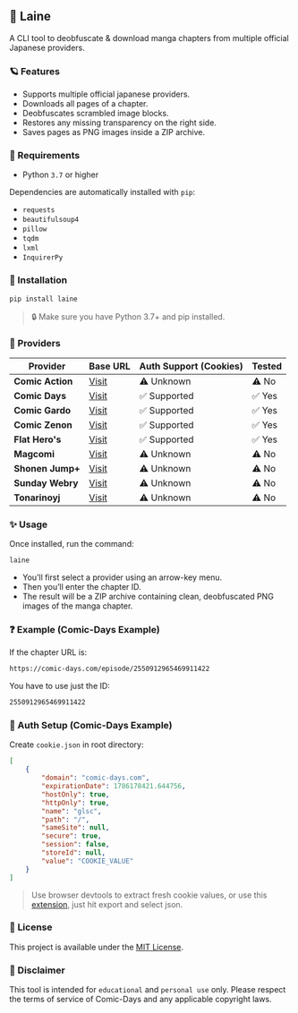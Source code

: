 ## 🌊 Laine

A CLI tool to deobfuscate & download manga chapters from multiple official Japanese providers.

### 🪐 Features
- Supports multiple official japanese providers.
- Downloads all pages of a chapter.
- Deobfuscates scrambled image blocks.
- Restores any missing transparency on the right side.
- Saves pages as PNG images inside a ZIP archive.

### 🧩 Requirements

- Python `3.7` or higher

Dependencies are automatically installed with `pip`:

- `requests`
- `beautifulsoup4`
- `pillow`
- `tqdm`
- `lxml`
- `InquirerPy`

### 🚀 Installation

```bash
pip install laine
```

> 🔒 Make sure you have Python 3.7+ and pip installed.

### 💎 Providers

| Provider           | Base URL                                     | Auth Support (Cookies) | Tested |
|--------------------|----------------------------------------------|------------------------|--------|
| **Comic Action**   | [Visit](https://comic-action.com)            | ⚠️ Unknown             | ⚠️ No  |
| **Comic Days**     | [Visit](https://comic-days.com)              | ✅ Supported           | ✅ Yes |
| **Comic Gardo**    | [Visit](https://comic-gardo.com)             | ✅ Supported           | ✅ Yes |
| **Comic Zenon**    | [Visit](https://comic-zenon.com)             | ✅ Supported           | ✅ Yes |
| **Flat Hero's**    | [Visit](https://viewer.heros-web.com)        | ✅ Supported           | ✅ Yes |
| **Magcomi**        | [Visit](https://magcomi.com)                 | ⚠️ Unknown             | ⚠️ No  |
| **Shonen Jump+**   | [Visit](https://shonenjumpplus.com)          | ⚠️ Unknown             | ⚠️ No  |
| **Sunday Webry**   | [Visit](https://www.sunday-webry.com)        | ⚠️ Unknown             | ⚠️ No  |
| **Tonarinoyj**     | [Visit](https://tonarinoyj.jp)               | ⚠️ Unknown             | ⚠️ No  |


### ✨ Usage

Once installed, run the command:

```bash
laine
```

- You’ll first select a provider using an arrow-key menu.
- Then you’ll enter the chapter ID.
- The result will be a ZIP archive containing clean, deobfuscated PNG images of the manga chapter.

### ❓ Example (Comic-Days Example)

If the chapter URL is:

```md
https://comic-days.com/episode/2550912965469911422
```

You have to use just the ID:

```md
2550912965469911422
```

### 🔑 Auth Setup (Comic-Days Example)

Create `cookie.json` in root directory:

```json
[
    {
        "domain": "comic-days.com",
        "expirationDate": 1786178421.644756,
        "hostOnly": true,
        "httpOnly": true,
        "name": "glsc",
        "path": "/",
        "sameSite": null,
        "secure": true,
        "session": false,
        "storeId": null,
        "value": "COOKIE_VALUE"
    }
]
```

> Use browser devtools to extract fresh cookie values, or use this [extension](https://cookie-editor.com), just hit export and select json.

### 📜 License

This project is available under the [MIT License](LICENSE).

### 📢 Disclaimer

This tool is intended for `educational` and `personal use` only. Please respect the terms of service of Comic-Days and any applicable copyright laws.